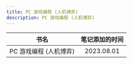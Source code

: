 ```yaml
---
title: PC 游戏编程 (人机博弈)
description: PC 游戏编程 (人机博弈)
---
```


|          书名          | 笔记添加的时间 |
| :--------------------: | :------------: |
| PC 游戏编程 (人机博弈) |   2023.08.01   |
